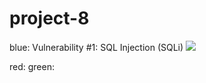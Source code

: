 # project-8
blue:
Vulnerability #1: SQL Injection (SQLi)
![](https://github.com/guanomite/project-7-/blob/master/Screenshot%20(23).png)

red:
green:
